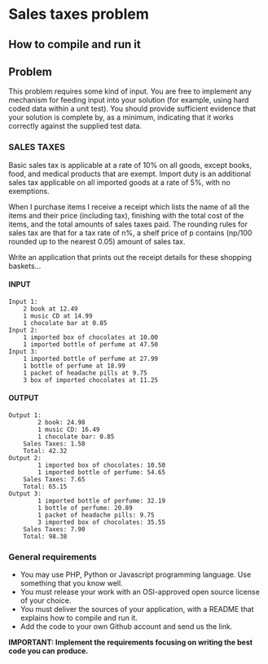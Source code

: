 # Sales taxes problem

## How to compile and run it

## Problem
This problem requires some kind of input. You are free to implement any mechanism for feeding input into your solution (for example, using hard coded data within a unit test). You should provide sufficient evidence that your solution is complete by, as a minimum, indicating that it works correctly against the supplied test data.

### SALES TAXES
Basic sales tax is applicable at a rate of 10% on all goods, except books, food, and medical products that are exempt. Import duty is an additional sales tax applicable on all imported goods at a rate of 5%, with no exemptions.

When I purchase items I receive a receipt which lists the name of all the items and their price (including tax), finishing with the total cost of the items, and the total amounts of sales taxes paid. The rounding rules for sales tax are that for a tax rate of n%, a shelf price of p contains (np/100 rounded up to the nearest 0.05) amount of sales tax.

Write an application that prints out the receipt details for these shopping baskets...

#### INPUT
    Input 1:
        2 book at 12.49
        1 music CD at 14.99
        1 chocolate bar at 0.85
    Input 2:
        1 imported box of chocolates at 10.00
        1 imported bottle of perfume at 47.50
    Input 3:
        1 imported bottle of perfume at 27.99
        1 bottle of perfume at 18.99
        1 packet of headache pills at 9.75
        3 box of imported chocolates at 11.25
#### OUTPUT
    Output 1:
            2 book: 24.98
            1 music CD: 16.49
            1 chocolate bar: 0.85
        Sales Taxes: 1.50
        Total: 42.32
    Output 2:
            1 imported box of chocolates: 10.50
            1 imported bottle of perfume: 54.65
        Sales Taxes: 7.65
        Total: 65.15
    Output 3:
            1 imported bottle of perfume: 32.19
            1 bottle of perfume: 20.89
            1 packet of headache pills: 9.75
            3 imported box of chocolates: 35.55
        Sales Taxes: 7.90
        Total: 98.38

### General requirements
* You may use PHP, Python or Javascript programming language. Use something that you know well.
* You must release your work with an OSI-approved open source license of your choice.
* You must deliver the sources of your application, with a README that explains how to compile and run it.
* Add the code to your own Github account and send us the link.

**IMPORTANT: Implement the requirements focusing on writing the best code you can produce.**